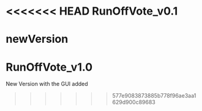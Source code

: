 <<<<<<< HEAD
RunOffVote_v0.1
===============

newVersion
=======
RunOffVote_v1.0
===============

New Version with the GUI added
>>>>>>> 577e9083873885b778f96ae3aa1629d900c89683
